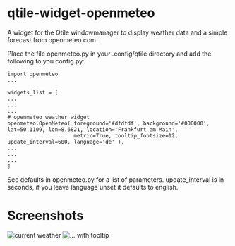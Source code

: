 # qtile-widget-openmeteo
A widget for the Qtile windowmanager to display weather data and a simple forecast from openmeteo.com.
    
Place the file openmeteo.py in your .config/qtile directory and add the following to you config.py:
        
    import openmeteo
    ...
        
    widgets_list = [
    ...
    ...
    ...
    # openmeteo weather widget
    openmeteo.OpenMeteo( foreground='#dfdfdf', background='#000000', lat=50.1109, lon=8.6821, location='Frankfurt am Main', 
                         metric=True, tooltip_fontsize=12, update_interval=600, language='de' ),
    ...
    ...
    ...
    ]
        
See defaults in openmeteo.py for a list of parameters.
update_interval is in seconds, if you leave language unset it defaults to english.

# Screenshots

![current weather](./openmeteo1.jpg)
![... with tooltip](./openmeteo2.jpg)
